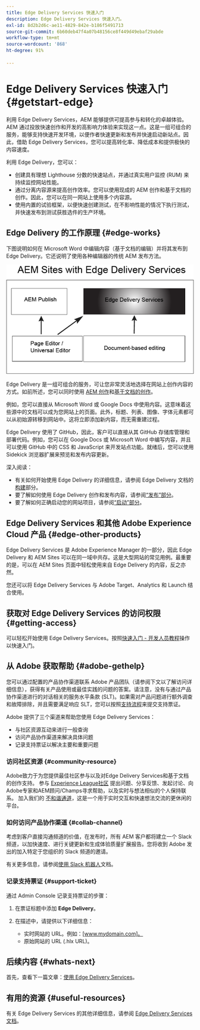 ```yaml
---
title: Edge Delivery Services 快速入门
description: Edge Delivery Services 快速入门。
exl-id: 8d2b2d6c-ae11-4829-842e-b186f5491713
source-git-commit: 6b60deb47f4a07b48156ce8f449d49ebaf29abde
workflow-type: tm+mt
source-wordcount: '868'
ht-degree: 91%

---
```


# Edge Delivery Services 快速入门 {#getstart-edge}

利用 Edge Delivery Services，AEM 能够提供可提高参与和转化的卓越体验。AEM 通过投放快速创作和开发的高影响力体验来实现这一点。这是一组可组合的服务，能够支持快速开发环境，以便作者快速更新和发布并快速启动新站点。因此，借助 Edge Delivery Services，您可以提高转化率、降低成本和提供极快的内容速度。

利用 Edge Delivery，您可以：

* 创建具有理想 Lighthouse 分数的快速站点，并通过真实用户监控 (RUM) 来持续监控网站性能。
* 通过分离内容源来提高创作效率。您可以使用现成的 AEM 创作和基于文档的创作。因此，您可以在同一网站上使用多个内容源。
* 使用内置的试验框架，以便快速创建测试，在不影响性能的情况下执行测试，并快速发布到测试获胜选件的生产环境。

## Edge Delivery 的工作原理 {#edge-works}

下图说明如何在 Microsoft Word 中编辑内容（基于文档的编辑）并将其发布到 Edge Delivery。它还说明了使用各种编辑器的传统 AEM 发布方法。

![Edge Delivery 架构](assets/edgedelivery.png)

Edge Delivery 是一组可组合的服务，可让您非常灵活地选择在网站上创作内容的方式。如前所述，您可以同时使用 [AEM 创作](/help/sites-authoring/author.md)和[基于文档的创作](https://www.hlx.live/docs/authoring)。

例如，您可以直接从 Microsoft Word 或 Google Docs 中使用内容。这意味着这些源中的文档可以成为您网站上的页面。此外，标题、列表、图像、字体元素都可以从初始源转移到网站中。这将立即添加新内容，而无需重建过程。

Edge Delivery 使用了 GitHub，因此，客户可以直接从其 GitHub 存储库管理和部署代码。例如，您可以在 Google Docs 或 Microsoft Word 中编写内容，并且可以使用 GitHub 中的 CSS 和 JavaScript 来开发站点功能。就绪后，您可以使用 Sidekick 浏览器扩展来预览和发布内容更新。

深入阅读：

* 有关如何开始使用 Edge Delivery 的详细信息，请参阅 Edge Delivery 文档的[构建](https://www.hlx.live/docs/#build)部分。
* 要了解如何使用 Edge Delivery 创作和发布内容，请参阅[“发布”部分](https://www.hlx.live/docs/authoring)。
* 要了解如何正确启动您的网站项目，请参阅[“启动”部分](https://www.hlx.live/docs/#launch)。

## Edge Delivery Services 和其他 Adobe Experience Cloud 产品 {#edge-other-products}

Edge Delivery Services 是 Adobe Experience Manager 的一部分，因此 Edge Delivery 和 AEM Sites 可以在同一域中共存。这是大型网站的常见用例。最重要的是，可以在 AEM Sites 页面中轻松使用来自 Edge Delivery 的内容，反之亦然。

您还可以将 Edge Delivery Services 与 Adobe Target、Analytics 和 Launch 结合使用。

## 获取对 Edge Delivery Services 的访问权限 {#getting-access}

可以轻松开始使用 Edge Delivery Services。按照[快速入门 - 开发人员教程](https://www.hlx.live/developer/tutorial)操作以快速入门。

## 从 Adobe 获取帮助 {#adobe-gethelp}

您可以通过配置的产品协作渠道联系 Adobe 产品团队（请参阅下文以了解访问详细信息），获得有关产品使用或最佳实践的问题的答案。请注意，没有与通过产品协作渠道进行的对话相关的服务水平条款 (SLT)。如果需对产品问题进行额外调查和故障排除，并且需要满足响应 SLT，您可以按照[支持流程](https://experienceleague.adobe.com/?lang=en&amp;support-tab=home#support)来提交支持票证。

Adobe 提供了三个渠道来帮助您使用 Edge Delivery Services：

* 与社区资源互动来进行一般查询
* 访问产品协作渠道来解决具体问题
* 记录支持票证以解决主要和重要问题

### 访问社区资源 {#community-resource}

Adobe致力于为您提供最佳社区参与以及对Edge Delivery Services和基于文档的创作支持。 参与 [Experience League社区](https://adobe.ly/3Q6kTKl) 提出问题、分享反馈、发起讨论、向Adobe专家和AEM顾问/Champs寻求帮助，以及实时与想法相似的个人保持联系。 加入我们的 [不和谐通道](https://discord.gg/aem-live)，这是一个用于实时交互和快速想法交流的更休闲的平台。

### 如何访问产品协作渠道 {#collab-channel}

考虑到客户直接沟通频道的价值，在发布时，所有 AEM 客户都将建立一个 Slack 频道，以加快速度、进行关键更新和生成体验质量扩展报告。您将收到 Adobe 发出的加入特定于您组织的 Slack 频道的邀请。

有关更多信息，请参阅[使用 Slack 机器人](https://www.hlx.live/docs/slack)文档。

### 记录支持票证 {#support-ticket}

通过 Admin Console 记录支持票证的步骤：

1. 在票证标题中添加 **Edge Delivery**。
2. 在描述中，请提供以下详细信息：

   * 实时网站的 URL。例如：[www.mydomain.com]。
   * 原始网站的 URL (.hlx URL)。

## 后续内容 {#whats-next}

首先，查看下一篇文章：[使用 Edge Delivery Services](/help/edge/using.md)。

## 有用的资源 {#useful-resources}

有关 Edge Delivery Services 的其他详细信息，请参阅 [Edge Delivery Services 文档](https://www.hlx.live/docs/)。
